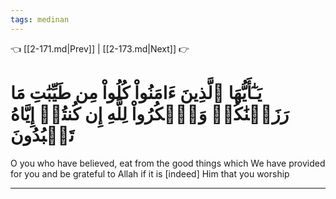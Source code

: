 ```yaml
---
tags: medinan
---
```


👈 [[2-171.md|Prev]] | [[2-173.md|Next]] 👉

# يَـٰٓأَيُّهَا ٱلَّذِينَ ءَامَنُواْ كُلُواْ مِن طَيِّبَٰتِ مَا رَزَقۡنَٰكُمۡ وَٱشۡكُرُواْ لِلَّهِ إِن كُنتُمۡ إِيَّاهُ تَعۡبُدُونَ

O you who have believed, eat from the good things which We have provided for you and be grateful to Allah if it is [indeed] Him that you worship

---

